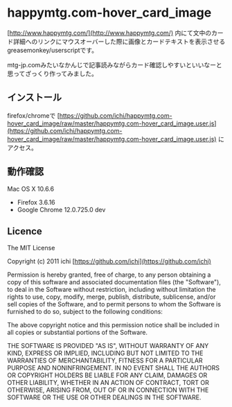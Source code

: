 # happymtg.com-hover_card_image
[http://www.happymtg.com/](http://www.happymtg.com/) 内にて文中のカード詳細へのリンクにマウスオーバーした際に画像とカードテキストを表示させるgreasemonkey/userscriptです。

mtg-jp.comみたいなかんじで記事読みながらカード確認しやすいといいなーと思ってざっくり作ってみました。

## インストール
firefox/chromeで [https://github.com/ichi/happymtg.com-hover_card_image/raw/master/happymtg.com-hover_card_image.user.js](https://github.com/ichi/happymtg.com-hover_card_image/raw/master/happymtg.com-hover_card_image.user.js) にアクセス。

## 動作確認
Mac OS X 10.6.6
* Firefox 3.6.16
* Google Chrome 12.0.725.0 dev

## Licence
The MIT License

Copyright (c) 2011 ichi [https://github.com/ichi](https://github.com/ichi)

Permission is hereby granted, free of charge, to any person obtaining a copy
of this software and associated documentation files (the "Software"), to deal
in the Software without restriction, including without limitation the rights
to use, copy, modify, merge, publish, distribute, sublicense, and/or sell
copies of the Software, and to permit persons to whom the Software is
furnished to do so, subject to the following conditions:

The above copyright notice and this permission notice shall be included in
all copies or substantial portions of the Software.

THE SOFTWARE IS PROVIDED "AS IS", WITHOUT WARRANTY OF ANY KIND, EXPRESS OR
IMPLIED, INCLUDING BUT NOT LIMITED TO THE WARRANTIES OF MERCHANTABILITY,
FITNESS FOR A PARTICULAR PURPOSE AND NONINFRINGEMENT. IN NO EVENT SHALL THE
AUTHORS OR COPYRIGHT HOLDERS BE LIABLE FOR ANY CLAIM, DAMAGES OR OTHER
LIABILITY, WHETHER IN AN ACTION OF CONTRACT, TORT OR OTHERWISE, ARISING FROM,
OUT OF OR IN CONNECTION WITH THE SOFTWARE OR THE USE OR OTHER DEALINGS IN
THE SOFTWARE.
